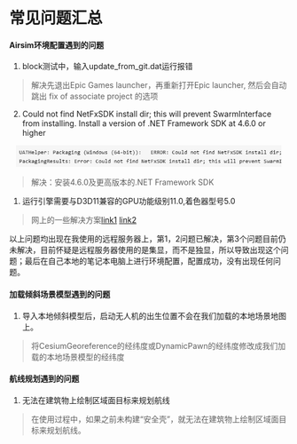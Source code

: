 # 常见问题汇总

#### Airsim环境配置遇到的问题
1. block测试中，输入update_from_git.dat运行报错
> 解决先退出Epic Games launcher，再重新打开Epic launcher, 然后会自动跳出 fix of associate project 的选项

2. Could not find NetFxSDK install dir; this will prevent SwarmInterface from installing. Install a version of .NET Framework SDK at 4.6.0 or higher
<p align="center"><img src="img/problem.png" width="480"\></p>  

> 解决：安装4.6.0及更高版本的.NET Framework SDK

1. 运行引擎需要与D3D11兼容的GPU功能级别11.0,着色器型号5.0
> 网上的一些解决方案[link1](https://blog.csdn.net/cuncaojin/article/details/123243095) [link2](https://tieba.baidu.com/p/7694294862)  

以上问题均出现在我使用的远程服务器上，第1，2问题已解决，第3个问题目前仍未解决，目前怀疑是远程服务器使用的是集显，而不是独显，所以导致出现这个问题；最后在自己本地的笔记本电脑上进行环境配置，配置成功，没有出现任何问题。

#### 加载倾斜场景模型遇到的问题
1. 导入本地倾斜模型后，启动无人机的出生位置不会在我们加载的本地场景地图上。
> 将CesiumGeoreference的经纬度或DynamicPawn的经纬度修改成我们加载的本地场景模型的经纬度

#### 航线规划遇到的问题
1. 无法在建筑物上绘制区域面目标来规划航线
> 在使用过程中，如果之前未构建“安全壳”，就无法在建筑物上绘制区域面目标来规划航线。